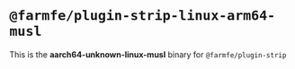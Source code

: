 # `@farmfe/plugin-strip-linux-arm64-musl`

This is the **aarch64-unknown-linux-musl** binary for `@farmfe/plugin-strip`
